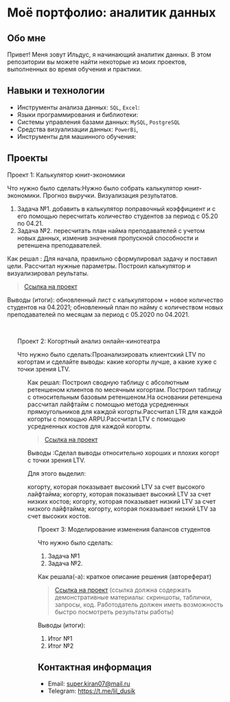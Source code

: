 # Моё портфолио: аналитик данных

## Обо мне 

Привет! Меня зовут Ильдус, я начинающий аналитик данных. 
В этом репозитории вы можете найти некоторые из моих проектов, выполненных во время обучения и практики.
<br>

## Навыки и технологии
- Инструменты анализа данных: ``SQL``, ``Excel``: 
- Языки программирования и библиотеки:  
- Системы управления базами данных: ``MySQL``, ``PostgreSQL``
- Средства визуализации данных: ``PowerBi``, 
- Инструменты для машинного обучения: 



## Проекты
<p> Проект 1: Калькулятор юнит-экономики</p>
<p>Что нужно было сделать:Нужно было собрать калькулятор юнит-экономики. Прогноз выручки. Визуализация результатов.<p>
<ol>
  <li>Задача №1. добавить в калькулятор поправочный коэффициент и с его помощью пересчитать количество студентов за период с 05.20 по 04.21.</li>
  <li>Задача №2. пересчитать план найма преподавателей с учетом новых данных, изменив значения пропускной способности и ретеншена преподавателей.</li>
</ol>

<p>Как решал : Для начала, правильно сформулировал задачу и поставил цели. Рассчитал нужные параметры. Построил калькулятор и визуализировал реультаты. <p>


> <a href="Сборка калькулятора юнит-экономики .xlsx">Ссылка на проект</a>
  

<p>Выводы (итоги): обновленный лист с калькулятором + новое количество студентов на 04.2021;  обновленный план по найму с количеством новых преподавателей по месяцам за период с 05.2020 по 04.2021.<p>
<ol>


<br> 
<p> Проект 2: Когортный анализ онлайн-кинотеатра </p>
<p>Что нужно было сделать:Проанализировать клиентский LTV по когортам и сделайте выводы: какие когорты лучше, а какие хуже с точки зрения LTV.<p>
<ol>

<p>Как решал: Построил сводную таблицу с абсолютным ретеншеном клиентов по месячным когортам.
Построил таблицу с относительным базовым ретеншеном.На основании ретеншена рассчитал лайфтайм с помощью метода усредненных прямоугольников для каждой когорты.Рассчитал LTR для каждой когорты с помощью ARPU.Рассчитал LTV с помощью усредненных костов для каждой когорты.<p>
  
> <a href="ДЗ_Когортный анализ_Киранов Ильдус.xlsx">Ссылка на проект</a>

  <p>Выводы :Сделал выводы относительно хороших и плохих когорт с точки зрения LTV.

Для этого выделил:

 когорту, которая показывает высокий LTV за счет высокого лайфтайма;
 когорту, которая показывает высокий LTV за счет низких костов;
 когорту, которая показывает низкий LTV за счет низкого лайфтайма;
 когорту, которая показывает низкий LTV за счет высоких костов.<p>
<ol>
  


<p>Проект 3: Моделирование изменения балансов студентов</p> 
<p>Что нужно было сделать:<p>
<ol>
  <li>Задача №1</li>
  <li>Задача №2.</li>
</ol>

<p>Как решала(-а): краткое описание решения (автореферат)<p>

> <a href="https://github.com/Skyproportfolio/data-analytics-5month/blob/main/Проект%205.xlsx">Ссылка на проект</a>
(ссылка должна содержать демонстративные материалы: скриншоты, таблички, запросы, код. Работодатель должен иметь возможность быстро посмотреть результаты работы)
 
 <p>Выводы (итоги):<p>
<ol>
  <li>Итог №1</li>
  <li>Итог №2</li>
</ol>

## Контактная информация
- Email: super.kiran07@mail.ru
- Telegram: https://t.me/lil_dusik
